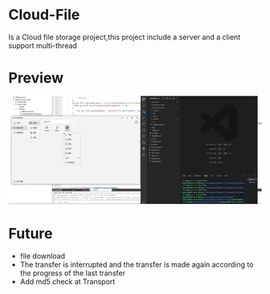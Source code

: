 # Cloud-File
Is a Cloud file storage project,this project include a server and a client
   support multi-thread

# Preview

![](https://github.com/MrChen-H/Cloud-File/blob/main/resource/Privew.gif)

# Future
- file download
- The transfer is interrupted and the transfer is made again according to the progress of the last transfer
- Add md5 check at Transport
